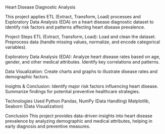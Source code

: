 Heart Disease Diagnostic Analysis

This project applies ETL (Extract, Transform, Load) processes and Exploratory Data Analysis (EDA) on a heart disease diagnostic dataset to identify risk factors and patterns affecting heart disease prevalence.

Project Steps
ETL (Extract, Transform, Load):
   Load and clean the dataset.
   Preprocess data (handle missing values, normalize, and encode categorical variables).

Exploratory Data Analysis (EDA):
  Analyze heart disease rates based on age, gender, and other medical attributes.
  Identify key correlations and patterns.

Data Visualization:
  Create charts and graphs to illustrate disease rates and demographic factors.

Insights & Conclusion:
  Identify major risk factors influencing heart disease.
  Summarize findings for potential preventive healthcare strategies.

Technologies Used
Python
Pandas, NumPy (Data Handling)
Matplotlib, Seaborn (Data Visualization)

Conclusion
This project provides data-driven insights into heart disease prevalence by analyzing demographic and medical attributes, helping in early diagnosis and preventive measures.







